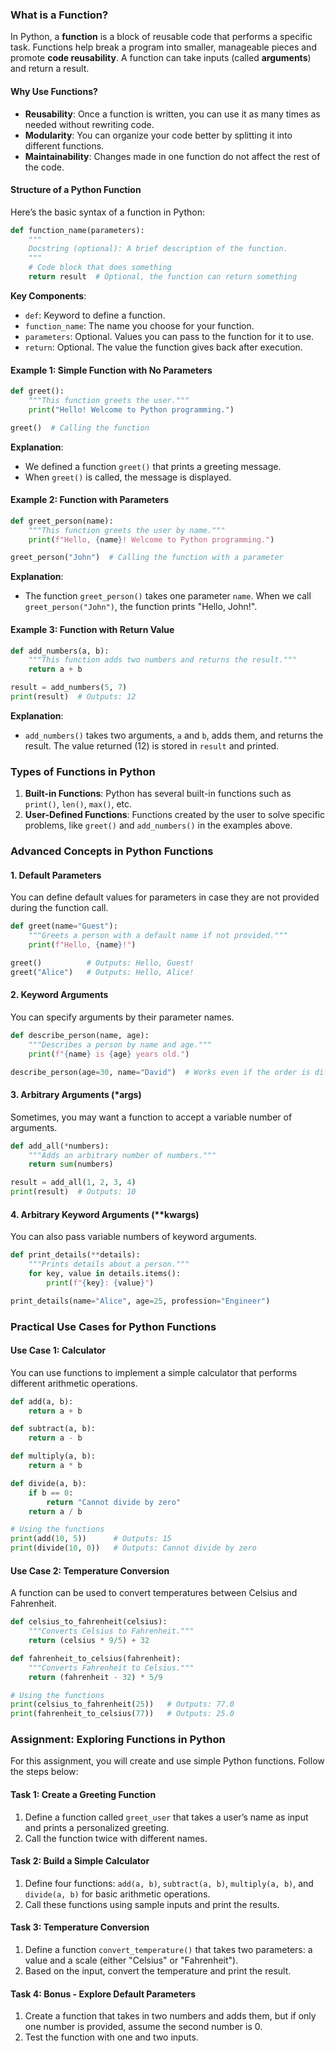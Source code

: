 ### What is a Function?

In Python, a **function** is a block of reusable code that performs a specific task. Functions help break a program into smaller, manageable pieces and promote **code reusability**. A function can take inputs (called **arguments**) and return a result.

#### Why Use Functions?

- **Reusability**: Once a function is written, you can use it as many times as needed without rewriting code.
- **Modularity**: You can organize your code better by splitting it into different functions.
- **Maintainability**: Changes made in one function do not affect the rest of the code.

#### Structure of a Python Function

Here’s the basic syntax of a function in Python:

```python
def function_name(parameters):
    """
    Docstring (optional): A brief description of the function.
    """
    # Code block that does something
    return result  # Optional, the function can return something
```

**Key Components**:

- `def`: Keyword to define a function.
- `function_name`: The name you choose for your function.
- `parameters`: Optional. Values you can pass to the function for it to use.
- `return`: Optional. The value the function gives back after execution.

#### Example 1: Simple Function with No Parameters

```python
def greet():
    """This function greets the user."""
    print("Hello! Welcome to Python programming.")

greet()  # Calling the function
```

**Explanation**:  

- We defined a function `greet()` that prints a greeting message.
- When `greet()` is called, the message is displayed.

#### Example 2: Function with Parameters

```python
def greet_person(name):
    """This function greets the user by name."""
    print(f"Hello, {name}! Welcome to Python programming.")

greet_person("John")  # Calling the function with a parameter
```

**Explanation**:  

- The function `greet_person()` takes one parameter `name`. When we call `greet_person("John")`, the function prints "Hello, John!".

#### Example 3: Function with Return Value

```python
def add_numbers(a, b):
    """This function adds two numbers and returns the result."""
    return a + b

result = add_numbers(5, 7)
print(result)  # Outputs: 12
```

**Explanation**:  

- `add_numbers()` takes two arguments, `a` and `b`, adds them, and returns the result. The value returned (12) is stored in `result` and printed.

### Types of Functions in Python

1. **Built-in Functions**: Python has several built-in functions such as `print()`, `len()`, `max()`, etc.
2. **User-Defined Functions**: Functions created by the user to solve specific problems, like `greet()` and `add_numbers()` in the examples above.

### Advanced Concepts in Python Functions

#### 1. Default Parameters

You can define default values for parameters in case they are not provided during the function call.

```python
def greet(name="Guest"):
    """Greets a person with a default name if not provided."""
    print(f"Hello, {name}!")

greet()          # Outputs: Hello, Guest!
greet("Alice")   # Outputs: Hello, Alice!
```

#### 2. Keyword Arguments

You can specify arguments by their parameter names.

```python
def describe_person(name, age):
    """Describes a person by name and age."""
    print(f"{name} is {age} years old.")

describe_person(age=30, name="David")  # Works even if the order is different
```

#### 3. Arbitrary Arguments (*args)

Sometimes, you may want a function to accept a variable number of arguments.

```python
def add_all(*numbers):
    """Adds an arbitrary number of numbers."""
    return sum(numbers)

result = add_all(1, 2, 3, 4)
print(result)  # Outputs: 10
```

#### 4. Arbitrary Keyword Arguments (**kwargs)

You can also pass variable numbers of keyword arguments.

```python
def print_details(**details):
    """Prints details about a person."""
    for key, value in details.items():
        print(f"{key}: {value}")

print_details(name="Alice", age=25, profession="Engineer")
```

### Practical Use Cases for Python Functions

#### Use Case 1: Calculator

You can use functions to implement a simple calculator that performs different arithmetic operations.

```python
def add(a, b):
    return a + b

def subtract(a, b):
    return a - b

def multiply(a, b):
    return a * b

def divide(a, b):
    if b == 0:
        return "Cannot divide by zero"
    return a / b

# Using the functions
print(add(10, 5))      # Outputs: 15
print(divide(10, 0))   # Outputs: Cannot divide by zero
```

#### Use Case 2: Temperature Conversion

A function can be used to convert temperatures between Celsius and Fahrenheit.

```python
def celsius_to_fahrenheit(celsius):
    """Converts Celsius to Fahrenheit."""
    return (celsius * 9/5) + 32

def fahrenheit_to_celsius(fahrenheit):
    """Converts Fahrenheit to Celsius."""
    return (fahrenheit - 32) * 5/9

# Using the functions
print(celsius_to_fahrenheit(25))   # Outputs: 77.0
print(fahrenheit_to_celsius(77))   # Outputs: 25.0
```

### Assignment: Exploring Functions in Python

For this assignment, you will create and use simple Python functions. Follow the steps below:

#### Task 1: Create a Greeting Function

1. Define a function called `greet_user` that takes a user’s name as input and prints a personalized greeting.
2. Call the function twice with different names.

#### Task 2: Build a Simple Calculator

1. Define four functions: `add(a, b)`, `subtract(a, b)`, `multiply(a, b)`, and `divide(a, b)` for basic arithmetic operations.
2. Call these functions using sample inputs and print the results.

#### Task 3: Temperature Conversion

1. Define a function `convert_temperature()` that takes two parameters: a value and a scale (either "Celsius" or "Fahrenheit"). 
2. Based on the input, convert the temperature and print the result.

#### Task 4: Bonus - Explore Default Parameters

1. Create a function that takes in two numbers and adds them, but if only one number is provided, assume the second number is 0.
2. Test the function with one and two inputs.

#### 
